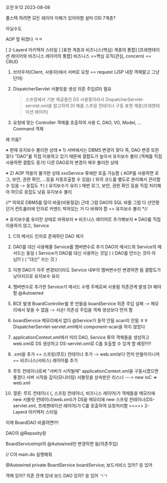 오전 9:12 2023-08-08

풀스택 하려면
모든 레이어 이해가 있어야함
설마 OSI 7계층?

아닐수도

AOP
헐 뒤졌다 ㅋㅋ

[ 2-Layerd 아키텍처 스타일 ]
[표현 계층과 비즈니스(핵심) 계층의 통합]
[프레젠테이션 레이어와 비즈니스 레이어의 통합]
			비즈니스
			==핵심 로직(관심, concern)
			== CRUD

1) 브라우저(Client, 사용자)에서 서버로 요청
	== request
	(JSP 내장 객체말고 그냥 단어)

2) DispatcherServlet 서블릿을 생성
	의존 주입(DI) 필요
	> 스프링에서 기본 제공중인 DS 사용중이라서
	DispatcherServlet-servlet.xml을 참고하여 DI 해줌
	스프링 컨테이너 구동
	표현 계층(프레젠테이션 레이어)

3) 요청에 맞는 Controller 객체를 호출하여 사용
		C, DAO, VO, Model, ...
		Command 객체

왜 끼움?

※ 현재 유지보수 불리한 상태
※ 1) 서버에서는 DBMS 변경이 잦다
	즉, DAO 변경 또한 잦다
	"DAO"를 직접 이용하고 있기 때문에 결합도가 높아서 유지보수 불리
	(객체를 직접 사용하면 결합도 증가)
	다른 DAO로의 변경이 매우 불리한 상태

※ 2) AOP 적용이 불가한 상태
	xxxService 류에만 호출 가능함
	( AOP를 사용하면 로그, 보안, 권한 확인, ...등을 자동호출할 수 있음)
	( 위의 코드를 별도로 분리해서 관리할 수 있음 -> 응집도 ↑)
	( 유지보수가 유리 )
	매번 로그, 보안, 권한 확인 등을 직접 처리해야 하므로 응집도 낮음
	유지보수 불리



//*
의외로 DBMS를 많이 바꿈(비용절감)
근데 그럼 DAO의 SQL 바뀜
그럼 다 선언했던거
컨트롤러에 인자로 커맨드 박혀있는 거 다 바꿔야 함
=> 유지보수 불리
*//



※ 유지보수를 유리한 상태로 바꿔보자
※ 비즈니스 레이어르 추가해보자
※ DAO를 직접 이용하지 않고, Service
1) C의 메서드 인자로 존재하던 DAO 제거
2) DAO를 대신 사용해줄 Service를 멤버변수로 추가
	DAO의 메서드와 Service의 메서드는 동일
	( Service가 DAO를 대신 사용하는 것임 )
	( DAO를 안쓰는 것이 아님!!! ) 
	( "대신" 쓰는 것 )

3) 이젠 DAO가 자주 변경되더라도 Service 내부의 멤버변수만 변경하면 됨
	결합도가 낮아지므로 유지보수 유리

4) 멤버변수로 추가한 Service가 메서드 수행 주체로써 사용됨
	의존관계 발생
	DI 해야함
	@Autowired

5) BCE 발생
	BoardController를 못 만들음
	boardService 의존 주입 실패
	-> 메모리에서 찾을 수 없음
	-> 서순! 의존성 주입을 객체 생성보다 먼저 함

6) boardService 메모리에서 없다
	@Service가 동작 안됨
	scan이 안됨 ㅎㅎ
	DispatcherServlet-servlet.xml에서 component-scan을 하지 않았다

7) applicationContext.xml에서 미리 DAO, Service 류의 객체들을 생성하고
	web.xml로 DS 생성하고
	DS-servlet.xml로 C를 호출할 수 있게 할 예정!!!!!

8) .xml을 추가
	== 스프링(루트) 컨테이너 추가 -> web.xml보다 먼저 만들어지니까
	== 비즈니스(서비스) 레이어를 추가

9) 루트 컨테이너로써 "서버가 시작될때" applicationContext.xml을 구동시켰으면 좋겠다
	서버 시작을 감지(모니터링)
	서블릿을 상속받은 리스너 ---> new IoC => web.xml

10) 결론: 루트 컨테이너 (, 스프링 컨테이너, 비즈니스 레이어)가 객체들을 메모리에 new
	서블릿 컨테이너(web.xml)가 DS을 메모리에 new
	스프링 컨테이너(DS-servlet.xml, 프레젠테이션 레이어)가 C를 호출하여 요청처리함
	===>> 2-Layerd 아키텍처 스타일



이제 BoardDAO 바꿀려면!!!!

DAO의
@Reposity랑

BoardServiceImpl의
@Autowired만 변경하면 됨(의존주입)

//
C야 main.do 실행해줘

@Autowired
private BoardService boardService;
보드서비스 있어? 응 있어

객체 있어?
의존 관계 있네 
보드 DAO 있어? 응 있어
ㄱㄱ






























